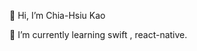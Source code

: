 👋 Hi, I’m Chia-Hsiu Kao

🌱 I’m currently learning swift , react-native.

<!---
kaochx/kaochx is a ✨ special ✨ repository because its `README.md` (this file) appears on your GitHub profile.
You can click the Preview link to take a look at your changes.
--->
